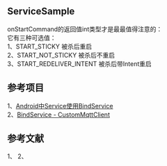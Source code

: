 

## ServiceSample

onStartCommand的返回值int类型才是最最值得注意的：            
它有三种可选值：              
1、START_STICKY                            被杀后重启         
2、START_NOT_STICKY                        被杀后不重启           
3、START_REDELIVER_INTENT                  被杀后带Intent重启        


## 参考项目
1、[Android中Service使用BindService](https://blog.csdn.net/zjws23786/article/details/51865238)         
2、[BindService - CustomMqttClient](https://github.com/AppBaseLib/CustomMqttClient/edit/master/README.md)       

## 参考文献
1、
2、

